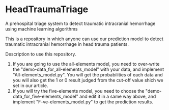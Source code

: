 # HeadTraumaTriage
A prehospital triage system to detect traumatic intracranial hemorrhage using machine learning algorithms

This is a repository in which anyone can use our prediction model to detect traumatic intracranial hemorrhage in head trauma patients.

Description to use this repository.
1. If you are going to use the all-elements model, you need to over-write the "demo-data_for_all-elements_model" with your data, and implement "All-elements_model.py". You will get the probabilities of each data and you will also get the 1 or 0 result judged from the cut-off value shich we set in our article.
2. If you will try the five-elements model, you need to choose the "demo-data_for_five-elements_model" and edit it in a same way above, and implement "F-ve-elements_model.py" to get the prediction results.
